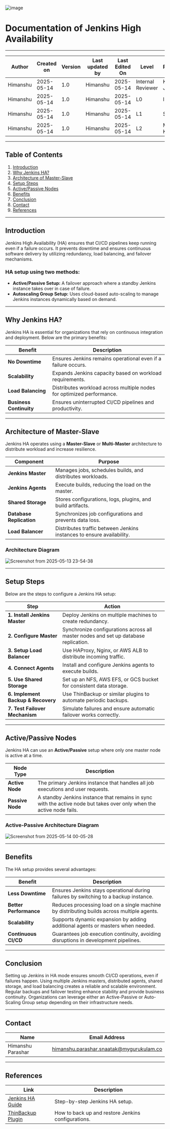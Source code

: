 ![image](https://github.com/user-attachments/assets/644c45ce-9f7a-440d-b92c-ead18d01f4a9)


# **Documentation of Jenkins High Availability**

---

| **Author** | **Created on** | **Version** | **Last updated by** | **Last Edited On** | **Level**          | **Reviewer**    |
|------------|----------------|-------------|----------------------|---------------------|---------------------|------------------|
| Himanshu   | 2025-05-14     | 1.0         | Himanshu             | 2025-05-14        | Internal Reviewer   | Komal Jaiswal    |
| Himanshu   | 2025-05-14     | 1.0         | Himanshu             | 2025-05-14        | L0                  | Imran            |
| Himanshu   | 2025-05-14     | 1.0         | Himanshu             | 2025-05-14        | L1                  | Shashi           |
| Himanshu   | 2025-05-14     | 1.0         | Himanshu             | 2025-05-14        | L2                  | Mahesh Kumar     |


---

## **Table of Contents**  
1. [Introduction](#introduction)  
2. [Why Jenkins HA?](#why-jenkins-ha)  
3. [Architecture of Master-Slave](#architecture-of-master-slave)  
4. [Setup Steps](#setup-steps)  
5. [Active/Passive Nodes](#activepassive-nodes)
6. [Benefits](#benefits)  
7. [Conclusion](#conclusion)  
8. [Contact](#contact)  
9. [References](#references)  

---

## **Introduction**  
Jenkins High Availability (HA) ensures that CI/CD pipelines keep running even if a failure occurs. It prevents downtime and ensures continuous software delivery by utilizing redundancy, load balancing, and failover mechanisms.

### **HA setup using two methods:**  
- **Active/Passive Setup:** A failover approach where a standby Jenkins instance takes over in case of failure.
- **Autoscaling Group Setup:** Uses cloud-based auto-scaling to manage Jenkins instances dynamically based on demand.

---

## **Why Jenkins HA?**  
Jenkins HA is essential for organizations that rely on continuous integration and deployment. Below are the primary benefits:

| **Benefit**            | **Description**  |  
|----------------------|----------------|  
| **No Downtime**     | Ensures Jenkins remains operational even if a failure occurs. |  
| **Scalability**     | Expands Jenkins capacity based on workload requirements. |  
| **Load Balancing**  | Distributes workload across multiple nodes for optimized performance. |  
| **Business Continuity** | Ensures uninterrupted CI/CD pipelines and productivity. |  

---

## **Architecture of Master-Slave**  
Jenkins HA operates using a **Master-Slave** or **Multi-Master** architecture to distribute workload and increase resilience.

| **Component**      | **Purpose**  |  
|-------------------|-------------|  
| **Jenkins Master**  | Manages jobs, schedules builds, and distributes workloads. |  
| **Jenkins Agents**  | Execute builds, reducing the load on the master. |  
| **Shared Storage**  | Stores configurations, logs, plugins, and build artifacts. |  
| **Database Replication** | Synchronizes job configurations and prevents data loss. |  
| **Load Balancer**  | Distributes traffic between Jenkins instances to ensure availability. |  

### **Architecture Diagram**
![Screenshot from 2025-05-13 23-54-38](https://github.com/user-attachments/assets/35e42814-7367-46dc-8b67-4e50948dfb3f)


---

## **Setup Steps**  
Below are the steps to configure a Jenkins HA setup:

| **Step**            | **Action**  |  
|--------------------|------------|  
| **1. Install Jenkins Master** | Deploy Jenkins on multiple machines to create redundancy. |  
| **2. Configure Master** | Synchronize configurations across all master nodes and set up database replication. |  
| **3. Setup Load Balancer** | Use HAProxy, Nginx, or AWS ALB to distribute incoming traffic. |  
| **4. Connect Agents** | Install and configure Jenkins agents to execute builds. |  
| **5. Use Shared Storage** | Set up an NFS, AWS EFS, or GCS bucket for consistent data storage. |  
| **6. Implement Backup & Recovery** | Use ThinBackup or similar plugins to automate periodic backups. |  
| **7. Test Failover Mechanism** | Simulate failures and ensure automatic failover works correctly. |  

---

## **Active/Passive Nodes**

Jenkins HA can use an **Active/Passive** setup where only one master node is active at a time. 

| **Node Type**   | **Description**                                                                                                                                           |
|-----------------|-----------------------------------------------------------------------------------------------------------------------------------------------------------|
| **Active Node** | The primary Jenkins instance that handles all job executions and user requests.    |
| **Passive Node**| A standby Jenkins instance that remains in sync with the active node but takes over only when the active node fails. |

### **Active-Passive Architecture Diagram**
![Screenshot from 2025-05-14 00-05-28](https://github.com/user-attachments/assets/530b2a9e-dff6-4a80-812a-a931b7cc3b70)

---

## **Benefits**  
The HA setup provides several advantages:

| **Benefit**        | **Description**  |  
|-------------------|----------------|  
| **Less Downtime** | Ensures Jenkins stays operational during failures by switching to a backup instance. |  
| **Better Performance** | Reduces processing load on a single machine by distributing builds across multiple agents. |  
| **Scalability** | Supports dynamic expansion by adding additional agents or masters when needed. |  
| **Continuous CI/CD** | Guarantees job execution continuity, avoiding disruptions in development pipelines. |  

---

## **Conclusion**  
Setting up Jenkins in HA mode ensures smooth CI/CD operations, even if failures happen. Using multiple Jenkins masters, distributed agents, shared storage, and load balancing creates a reliable and scalable environment. Regular backups and failover testing enhance stability and provide business continuity. Organizations can leverage either an Active-Passive or Auto-Scaling Group setup depending on their infrastructure needs.

---

## **Contact**  
| Name              | Email Address                                   |
|-------------------|--------------------------------------------------|
| Himanshu Parashar | himanshu.parashar.snaatak@mygurukulam.co         |


---

## **References**  

| **Link** | **Description**  |  
|---------|---------------|  
| [Jenkins HA Guide](https://medium.com/@priyanshigola8/setup-jenkins-ha-high-availability-with-master-slave-architecture-9b95f8b341e4) | Step-by-step Jenkins HA setup. |  
| [ThinBackup Plugin](https://medium.com/devops-technical-notes-and-manuals/jenkins-backup-and-restore-using-plugins-guide-for-junior-devops-engineers-ffd0fd41fb8e) | How to back up and restore Jenkins configurations. |  

